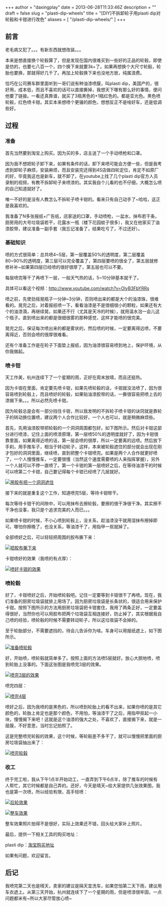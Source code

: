 +++
author = "daxingplay"
date = 2013-06-28T11:33:46Z
description = ""
draft = false
slug = "plasti-dip-wheels"
title = "[DIY]不拆卸轮子用plasti dip对轮毂和卡钳进行改色"
aliases = [
    "/plasti-dip-wheels/"
]
+++



## 前言

老毛病又犯了。。。有新东西就想改装。。。

本来是想直接换个轮毂算了，但是发现在国内很难买到一些好的正品的轮毂，即使是仿的，也要七八百一个，四个换下来就要3k+了。如果再想换个大尺寸轮毂，轮胎也要换，那就得好几千了。再加上轮毂换下来也没地方放，纯属浪费。

恰巧在公司赛车群里面听到一哥们说有种油漆喷膜，叫plasti dip，美国产的，很好用，成本低，而且不喜欢的话可以直接撕掉，我想天下哪有那么好的事情，便问他要了链接。一看还真靠谱，就买了3瓶黑色的+1瓶红色的。都是亚光色。黑色喷轮毂，红色喷卡钳。其实本来想喷个更骚的颜色，想想反正不是啥好车，还是低调些好。


## 过程

### 准备

首先当然要到淘宝上购买。因为买的多，店主送了一个手动喷枪和口罩。

因为我不想把轮子卸下来，如果有条件的话，卸下来喷可能会方便一些，但是我考虑到卸轮子麻烦，安装麻烦，而且安装完还得到4S店做四轮定位，肯定不如原厂的好，毕竟我这也是新车，就不卸了。在youtube上找了几个plasti dip官方人员录制的视频，有教不拆卸轮子来喷漆的。其实我自个儿看的也不仔细，大概怎么喷的自己知道就好了。

唯一不好的是没有人教怎么不拆轮子喷卡钳的。看来只有自己动手了~哈哈，这正是我喜欢的。

我准备了N多张报纸+广告纸，店家送的口罩，手动喷枪，一盆水，抹布若干条，厨房用的大号垃圾袋若干，花露水一瓶（楼下花园蚊子很多），我又在他家买了油漆胶带，建议准备一副手套（我忘记准备了，结果吃亏了，不过还好）。

### 基础知识

喷的方式很简单：总共喷4~5层，第一层覆盖50%的透明度，第二层覆盖80~90%的透明度，第三层可以完全覆盖了，第四层要喷的很全了，第五层就修修补补~如果第四层已经喷的很好很厚了，第五层也可以不要。

每层喷完等干了再喷下一层，一般天气热的话，5~10分钟基本就干了。

具体可以看这个视频：http://www.youtube.com/watch?v=OlyB3FbYRRs

喷之前，先使劲摇晃瓶子一分钟~3分钟，否则喷出来的都是大个的油漆珠，很难看的。晃完之后，对着报纸喷一下，看看油漆是不是很细很小的颗粒，如果还有大个的油漆滴，再继续晃，如果还不行（尤其是天冷的时候），就用温水泡一会儿这个瓶子。直到喷出来的都是很细很雾的那种感觉，这样才能喷的很完美。

晃完之后，保证每次喷出来的都是雾状的，然后喷的时候，一定要离得远喷，不要离得近，否则会喷的很厚很难看。

还有个准备工作是在轮子下面垫上报纸，因为油漆很容易喷到地上，保护环境，从你我做起。

### 喷卡钳

天工作美，杭州连续下了一个星期的雨，正好在周末放晴，而且还挺热。

因为卡钳在里面，肯定要先喷卡钳，如果先喷轮毂的话，卡钳就没法喷了，因为很容易喷到轮毂上，而且喷好的轮毂，如果贴油漆胶带的话，一撕很容易把喷上去的漆揭下来。。。所以必然先喷卡钳。

因为轮毂总是会有一部分挡住卡钳，所以我发明的不拆轮子喷卡钳的诀窍就是靠轮子的转动换位置喷，建议两个人合作比较好，一个人也可以，就是稍微麻烦些。

首先，先用油漆胶带把轮毂的一个洞洞周围都包好。如下图所示。然后对卡钳这部分进行喷漆，记住上面的喷漆原理，第一层喷50%的透明度就好了，因为卡钳很靠里面，如果离得近喷的话，第一层会喷的很厚，所以一定要离的远喷。然后放下手刹，用手推车子，相当于转动轮子，这样，本来被轮毂遮住的部分就会出现在刚才包好的洞洞里面，继续喷，直到把整个卡钳喷完。如果是两个人合作就更好喷了，一个人慢慢推车，一定要很慢（当然这个速度需要喷的人来指挥掌握），另外一个人就可以不停一直喷了。第一个卡钳的第一层喷好之后，在等待油漆干的时候可以喷第二个卡钳，自己要记得每个卡钳已经喷了几层就好。

[![用胶布把一个洞洞遮住](https://img2.ojcdn.com/daxingplay/2013/06/2013-06-22-15.25.40-225x300.jpg)](https://img2.ojcdn.com/daxingplay/2013/06/2013-06-22-15.25.40.jpg)

接下来的就是重复这个工作，知道喷完5层，等待卡钳晾干。

每次等待卡钳干的间隙中，可以用抹布去擦轮毂，要擦的很干净很干净。其实擦不干净也没事，我只是个追求完美的人而已。。。

如果喷卡钳的时候，不小心喷到轮毂上，没关系，趁油漆没干就用湿抹布擦掉即可。哪怕你擦晚了，也没关系，等油漆干了，用指甲一抠就掉了。

全部喷好之后，可以轻轻把周围的胶布撕下来：

[![把胶布撕下来](https://img2.ojcdn.com/daxingplay/2013/06/2013-06-22-14.48.41-225x300.jpg)](https://img2.ojcdn.com/daxingplay/2013/06/2013-06-22-14.48.41.jpg)

卡钳喷好的效果（我喷的有点厚）：

[![喷好卡钳的效果](https://img2.ojcdn.com/daxingplay/2013/06/2013-06-22-15.25.31-225x300.jpg)](https://img2.ojcdn.com/daxingplay/2013/06/2013-06-22-15.25.31.jpg)

### 喷轮毂

好了，卡钳喷好之后，开始喷轮毂吧。记住一定要等到卡钳很干了再喷。现在，我们准备的厨房垃圾袋就排上用场了。因为厨房垃圾袋是长条状的，很适合用来保护卡钳。按照下图所示的方法用厨房垃圾袋把卡钳套住，我用了两条正好，一定要盖得很好，当然你也可以用胶布把两个垃圾袋互相连接好，防止掉了，其实根据我自己喷的经验，喷轮毂的时候不需要转动轮子，所以这垃圾袋不会掉的。

至于轮胎部分，不需要遮挡的，待会儿告诉你为啥。车身可以用报纸遮上，如下图所示。

[![准备喷轮毂](https://img2.ojcdn.com/daxingplay/2013/06/2013-06-22-15.30.32-225x300.jpg)](https://img2.ojcdn.com/daxingplay/2013/06/2013-06-22-15.30.32.jpg)

好，开始喷，喷轮毂就简单多了。按照上面的方法喷5层就好。放心大胆地喷，喷到轮胎上没事的。下面这张图是我喷完3层的效果。

[![喷完3层的效果](https://img2.ojcdn.com/daxingplay/2013/06/2013-06-22-15.51.04-225x300.jpg)](https://img2.ojcdn.com/daxingplay/2013/06/2013-06-22-15.51.04.jpg)

喷完四层：

[![喷完4层](https://img2.ojcdn.com/daxingplay/2013/06/2013-06-22-16.14.27-225x300.jpg)](https://img2.ojcdn.com/daxingplay/2013/06/2013-06-22-16.14.27.jpg)

喷好之后，因为我喷的是黑色的，所以喷到轮胎上的看不出来，如果你喷的是其它颜色的，轮胎上肯定也是那个颜色，不用怕，等油漆干了之后，用指甲抠起一小块，慢慢揭下来吧！这就是这个油漆的强大之处，不喜欢了，直接揭下来，就是一层膜，不好意思，当时忘记拍照了。

这是完整喷完轮毂的效果，这个时候，等轮毂差不多干了，就可以慢慢把里面的厨房垃圾袋抽出来了：

[![喷完轮毂](https://img2.ojcdn.com/daxingplay/2013/06/2013-06-22-18.03.12-225x300.jpg)](https://img2.ojcdn.com/daxingplay/2013/06/2013-06-22-18.03.12.jpg)

### 收工

终于完工啦，我从下午1点半开始动工，一直弄到下午6点半，除了推车的时候有人帮忙，其它时候都是自己弄的。还好，今天是晴天~给大家提供几张效果图，我也是第一次喷，所以经验有限，高手轻喷：

[![后轮效果](https://img2.ojcdn.com/daxingplay/2013/06/2013-06-22-18.03.42-300x225.jpg)](https://img2.ojcdn.com/daxingplay/2013/06/2013-06-22-18.03.42.jpg)

[![整车效果](https://img2.ojcdn.com/daxingplay/2013/06/2013-06-22-18.28.37-300x225.jpg)](https://img2.ojcdn.com/daxingplay/2013/06/2013-06-22-18.28.37.jpg)

整车效果照片拍得不是很好，实际上效果还不错，回头给大家补上照片。

最后，提供一下相关工具的购买地址：

plasti dip：[淘宝购买地址](http://item.taobao.com/item.htm?id=17504491569)

如果有问题，欢迎留言。


## 后记

我喷完第二天也是晴天，卖家的建议是隔天宜洗车，如果您怕第二天下雨，建议用车衣遮上。从第三天开始，杭州就连续下了一个星期的雨，但是喷漆很牢固，一点问题都米有~所以大家尽管放心喷~
